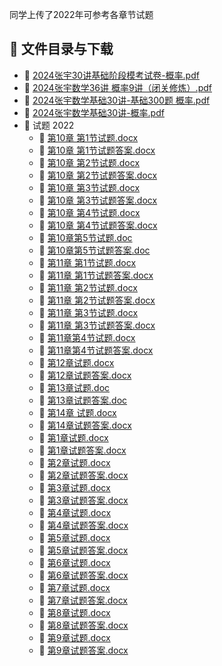 同学上传了2022年可参考各章节试题
## 📄 文件目录与下载

- 📄 [2024张宇30讲基础阶段模考试卷-概率.pdf](2024%E5%BC%A0%E5%AE%8730%E8%AE%B2%E5%9F%BA%E7%A1%80%E9%98%B6%E6%AE%B5%E6%A8%A1%E8%80%83%E8%AF%95%E5%8D%B7-%E6%A6%82%E7%8E%87.pdf)
- 📄 [2024张宇数学36讲 概率9讲（闭关修炼）.pdf](2024%E5%BC%A0%E5%AE%87%E6%95%B0%E5%AD%A636%E8%AE%B2%20%E6%A6%82%E7%8E%879%E8%AE%B2%EF%BC%88%E9%97%AD%E5%85%B3%E4%BF%AE%E7%82%BC%EF%BC%89.pdf)
- 📄 [2024张宇数学基础30讲-基础300题 概率.pdf](2024%E5%BC%A0%E5%AE%87%E6%95%B0%E5%AD%A6%E5%9F%BA%E7%A1%8030%E8%AE%B2-%E5%9F%BA%E7%A1%80300%E9%A2%98%20%E6%A6%82%E7%8E%87.pdf)
- 📄 [2024张宇数学基础30讲-概率.pdf](2024%E5%BC%A0%E5%AE%87%E6%95%B0%E5%AD%A6%E5%9F%BA%E7%A1%8030%E8%AE%B2-%E6%A6%82%E7%8E%87.pdf)
- 📁 试题 2022
  - 📄 [第10章 第1节试题.docx](%E8%AF%95%E9%A2%98%202022/%E7%AC%AC10%E7%AB%A0%20%E7%AC%AC1%E8%8A%82%E8%AF%95%E9%A2%98.docx)
  - 📄 [第10章 第1节试题答案.docx](%E8%AF%95%E9%A2%98%202022/%E7%AC%AC10%E7%AB%A0%20%E7%AC%AC1%E8%8A%82%E8%AF%95%E9%A2%98%E7%AD%94%E6%A1%88.docx)
  - 📄 [第10章 第2节试题.docx](%E8%AF%95%E9%A2%98%202022/%E7%AC%AC10%E7%AB%A0%20%E7%AC%AC2%E8%8A%82%E8%AF%95%E9%A2%98.docx)
  - 📄 [第10章 第2节试题答案.docx](%E8%AF%95%E9%A2%98%202022/%E7%AC%AC10%E7%AB%A0%20%E7%AC%AC2%E8%8A%82%E8%AF%95%E9%A2%98%E7%AD%94%E6%A1%88.docx)
  - 📄 [第10章 第3节试题.docx](%E8%AF%95%E9%A2%98%202022/%E7%AC%AC10%E7%AB%A0%20%E7%AC%AC3%E8%8A%82%E8%AF%95%E9%A2%98.docx)
  - 📄 [第10章 第3节试题答案.docx](%E8%AF%95%E9%A2%98%202022/%E7%AC%AC10%E7%AB%A0%20%E7%AC%AC3%E8%8A%82%E8%AF%95%E9%A2%98%E7%AD%94%E6%A1%88.docx)
  - 📄 [第10章 第4节试题.docx](%E8%AF%95%E9%A2%98%202022/%E7%AC%AC10%E7%AB%A0%20%E7%AC%AC4%E8%8A%82%E8%AF%95%E9%A2%98.docx)
  - 📄 [第10章 第4节试题答案.docx](%E8%AF%95%E9%A2%98%202022/%E7%AC%AC10%E7%AB%A0%20%E7%AC%AC4%E8%8A%82%E8%AF%95%E9%A2%98%E7%AD%94%E6%A1%88.docx)
  - 📄 [第10章第5节试题.doc](%E8%AF%95%E9%A2%98%202022/%E7%AC%AC10%E7%AB%A0%E7%AC%AC5%E8%8A%82%E8%AF%95%E9%A2%98.doc)
  - 📄 [第10章第5节试题答案.doc](%E8%AF%95%E9%A2%98%202022/%E7%AC%AC10%E7%AB%A0%E7%AC%AC5%E8%8A%82%E8%AF%95%E9%A2%98%E7%AD%94%E6%A1%88.doc)
  - 📄 [第11章 第1节试题.docx](%E8%AF%95%E9%A2%98%202022/%E7%AC%AC11%E7%AB%A0%20%E7%AC%AC1%E8%8A%82%E8%AF%95%E9%A2%98.docx)
  - 📄 [第11章 第1节试题答案.docx](%E8%AF%95%E9%A2%98%202022/%E7%AC%AC11%E7%AB%A0%20%E7%AC%AC1%E8%8A%82%E8%AF%95%E9%A2%98%E7%AD%94%E6%A1%88.docx)
  - 📄 [第11章 第2节试题.docx](%E8%AF%95%E9%A2%98%202022/%E7%AC%AC11%E7%AB%A0%20%E7%AC%AC2%E8%8A%82%E8%AF%95%E9%A2%98.docx)
  - 📄 [第11章 第2节试题答案.docx](%E8%AF%95%E9%A2%98%202022/%E7%AC%AC11%E7%AB%A0%20%E7%AC%AC2%E8%8A%82%E8%AF%95%E9%A2%98%E7%AD%94%E6%A1%88.docx)
  - 📄 [第11章 第3节试题.docx](%E8%AF%95%E9%A2%98%202022/%E7%AC%AC11%E7%AB%A0%20%E7%AC%AC3%E8%8A%82%E8%AF%95%E9%A2%98.docx)
  - 📄 [第11章 第3节试题答案.docx](%E8%AF%95%E9%A2%98%202022/%E7%AC%AC11%E7%AB%A0%20%E7%AC%AC3%E8%8A%82%E8%AF%95%E9%A2%98%E7%AD%94%E6%A1%88.docx)
  - 📄 [第11章第4节试题.docx](%E8%AF%95%E9%A2%98%202022/%E7%AC%AC11%E7%AB%A0%E7%AC%AC4%E8%8A%82%E8%AF%95%E9%A2%98.docx)
  - 📄 [第11章第4节试题答案.docx](%E8%AF%95%E9%A2%98%202022/%E7%AC%AC11%E7%AB%A0%E7%AC%AC4%E8%8A%82%E8%AF%95%E9%A2%98%E7%AD%94%E6%A1%88.docx)
  - 📄 [第12章试题.docx](%E8%AF%95%E9%A2%98%202022/%E7%AC%AC12%E7%AB%A0%E8%AF%95%E9%A2%98.docx)
  - 📄 [第12章试题答案.docx](%E8%AF%95%E9%A2%98%202022/%E7%AC%AC12%E7%AB%A0%E8%AF%95%E9%A2%98%E7%AD%94%E6%A1%88.docx)
  - 📄 [第13章试题.doc](%E8%AF%95%E9%A2%98%202022/%E7%AC%AC13%E7%AB%A0%E8%AF%95%E9%A2%98.doc)
  - 📄 [第13章试题答案.doc](%E8%AF%95%E9%A2%98%202022/%E7%AC%AC13%E7%AB%A0%E8%AF%95%E9%A2%98%E7%AD%94%E6%A1%88.doc)
  - 📄 [第14章 试题.docx](%E8%AF%95%E9%A2%98%202022/%E7%AC%AC14%E7%AB%A0%20%E8%AF%95%E9%A2%98.docx)
  - 📄 [第14章试题答案.docx](%E8%AF%95%E9%A2%98%202022/%E7%AC%AC14%E7%AB%A0%E8%AF%95%E9%A2%98%E7%AD%94%E6%A1%88.docx)
  - 📄 [第1章试题.docx](%E8%AF%95%E9%A2%98%202022/%E7%AC%AC1%E7%AB%A0%E8%AF%95%E9%A2%98.docx)
  - 📄 [第1章试题答案.docx](%E8%AF%95%E9%A2%98%202022/%E7%AC%AC1%E7%AB%A0%E8%AF%95%E9%A2%98%E7%AD%94%E6%A1%88.docx)
  - 📄 [第2章试题.docx](%E8%AF%95%E9%A2%98%202022/%E7%AC%AC2%E7%AB%A0%E8%AF%95%E9%A2%98.docx)
  - 📄 [第2章试题答案.docx](%E8%AF%95%E9%A2%98%202022/%E7%AC%AC2%E7%AB%A0%E8%AF%95%E9%A2%98%E7%AD%94%E6%A1%88.docx)
  - 📄 [第3章试题.docx](%E8%AF%95%E9%A2%98%202022/%E7%AC%AC3%E7%AB%A0%E8%AF%95%E9%A2%98.docx)
  - 📄 [第3章试题答案.docx](%E8%AF%95%E9%A2%98%202022/%E7%AC%AC3%E7%AB%A0%E8%AF%95%E9%A2%98%E7%AD%94%E6%A1%88.docx)
  - 📄 [第4章试题.docx](%E8%AF%95%E9%A2%98%202022/%E7%AC%AC4%E7%AB%A0%E8%AF%95%E9%A2%98.docx)
  - 📄 [第4章试题答案.docx](%E8%AF%95%E9%A2%98%202022/%E7%AC%AC4%E7%AB%A0%E8%AF%95%E9%A2%98%E7%AD%94%E6%A1%88.docx)
  - 📄 [第5章试题.docx](%E8%AF%95%E9%A2%98%202022/%E7%AC%AC5%E7%AB%A0%E8%AF%95%E9%A2%98.docx)
  - 📄 [第5章试题答案.docx](%E8%AF%95%E9%A2%98%202022/%E7%AC%AC5%E7%AB%A0%E8%AF%95%E9%A2%98%E7%AD%94%E6%A1%88.docx)
  - 📄 [第6章试题.docx](%E8%AF%95%E9%A2%98%202022/%E7%AC%AC6%E7%AB%A0%E8%AF%95%E9%A2%98.docx)
  - 📄 [第6章试题答案.docx](%E8%AF%95%E9%A2%98%202022/%E7%AC%AC6%E7%AB%A0%E8%AF%95%E9%A2%98%E7%AD%94%E6%A1%88.docx)
  - 📄 [第7章试题.docx](%E8%AF%95%E9%A2%98%202022/%E7%AC%AC7%E7%AB%A0%E8%AF%95%E9%A2%98.docx)
  - 📄 [第7章试题答案.docx](%E8%AF%95%E9%A2%98%202022/%E7%AC%AC7%E7%AB%A0%E8%AF%95%E9%A2%98%E7%AD%94%E6%A1%88.docx)
  - 📄 [第8章试题.docx](%E8%AF%95%E9%A2%98%202022/%E7%AC%AC8%E7%AB%A0%E8%AF%95%E9%A2%98.docx)
  - 📄 [第8章试题答案.docx](%E8%AF%95%E9%A2%98%202022/%E7%AC%AC8%E7%AB%A0%E8%AF%95%E9%A2%98%E7%AD%94%E6%A1%88.docx)
  - 📄 [第9章试题.docx](%E8%AF%95%E9%A2%98%202022/%E7%AC%AC9%E7%AB%A0%E8%AF%95%E9%A2%98.docx)
  - 📄 [第9章试题答案.docx](%E8%AF%95%E9%A2%98%202022/%E7%AC%AC9%E7%AB%A0%E8%AF%95%E9%A2%98%E7%AD%94%E6%A1%88.docx)
